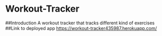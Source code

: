 # Workout-Tracker
##Introduction 
A workout tracker that tracks different kind of exercises 
##Link to deployed app
https://workout-tracker435987.herokuapp.com/
